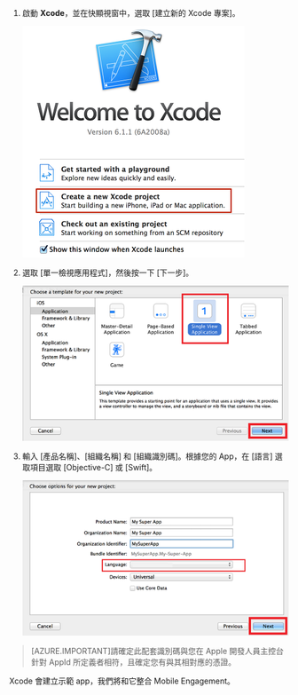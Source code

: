 1. 啟動 **Xcode**，並在快顯視窗中，選取 [建立新的 Xcode 專案]。

	![](./media/mobile-engagement-create-new-ios-app/xcode-new-project.png)

2. 選取 [單一檢視應用程式]，然後按一下 [下一步]。

	![](./media/mobile-engagement-create-new-ios-app/xcode-simple-view.png)

3. 輸入 [產品名稱]、[組織名稱] 和 [組織識別碼]。根據您的 App，在 [語言] 選取項目選取 [Objective-C] 或 [Swift]。

	![](./media/mobile-engagement-create-new-ios-app/xcode-project-props.png)

> [AZURE.IMPORTANT]請確定此配套識別碼與您在 Apple 開發人員主控台針對 AppId 所定義者相符，且確定您有與其相對應的憑證。

Xcode 會建立示範 app，我們將和它整合 Mobile Engagement。

<!---HONumber=Sept15_HO4-->